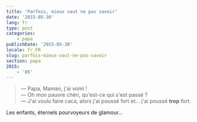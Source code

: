 ```yaml
---
title: 'Parfois, mieux vaut ne pas savoir'
date: '2015-05-30'
lang: fr
type: post
categories:
    - papa
publishDate: '2015-05-30'
locale: fr_FR
slug: parfois-mieux-vaut-ne-pas-savoir
section: papa
2015:
    - '05'
---
```


> — Papa, Maman, j'ai vomi !  
> — Oh mon pauvre chéri, qu'est-ce qui s'est passé ?  
> — J'ai voulu faire caca, alors j'ai poussé fort et... j'ai poussé **trop** fort.

Les enfants, éternels pourvoyeurs de glamour...
